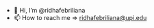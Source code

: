 - 👋 Hi, I’m @ridhafebriliana
- 📫 How to reach me => ridhafebriliana@upi.edu

<!---
ridhafebriliana/ridhafebriliana is a ✨ special ✨ repository because its `README.md` (this file) appears on your GitHub profile.
You can click the Preview link to take a look at your changes.
--->
